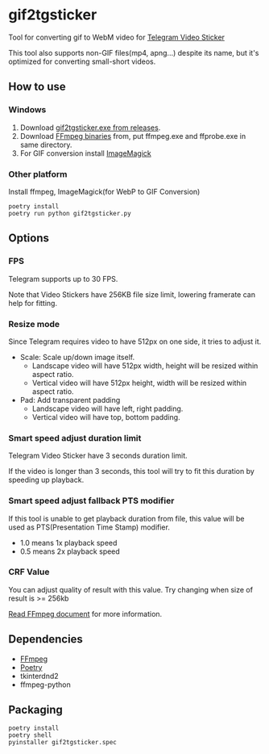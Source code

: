 gif2tgsticker
====================

Tool for converting gif to WebM video for [Telegram Video Sticker](https://core.telegram.org/stickers#video-sticker-requirements)

This tool also supports non-GIF files(mp4, apng...) despite its name, but it's optimized for converting small-short videos.

How to use
--------------------

### Windows

1. Download [gif2tgsticker.exe from releases](../../releases).
2. Download [FFmpeg binaries](https://ffmpeg.org/download.html#build-windows) from, put ffmpeg.exe and ffprobe.exe in same directory.
3. For GIF conversion install [ImageMagick](https://imagemagick.org/script/download.php#windows)




### Other platform

Install ffmpeg, ImageMagick(for WebP to GIF Conversion)

```
poetry install
poetry run python gif2tgsticker.py
```

Options
--------------------

### FPS

Telegram supports up to 30 FPS.

Note that Video Stickers have 256KB file size limit, lowering framerate can help for fitting.

### Resize mode

Since Telegram requires video to have 512px on one side, it tries to adjust it.

  * Scale: Scale up/down image itself.
    * Landscape video will have 512px width, height will be resized within aspect ratio.
    * Vertical video will have 512px height, width will be resized within aspect ratio.
  * Pad: Add transparent padding
    * Landscape video will have left, right padding.
    * Vertical video will have top, bottom padding.


### Smart speed adjust duration limit

Telegram Video Sticker have 3 seconds duration limit.

If the video is longer than 3 seconds, this tool will try to fit this duration by speeding up playback.


### Smart speed adjust fallback PTS modifier

If this tool is unable to get playback duration from file, this value will be used as PTS(Presentation Time Stamp) modifier.

* 1.0 means 1x playback speed
* 0.5 means 2x playback speed

### CRF Value

You can adjust quality of result with this value. Try changing when size of result is >= 256kb

[Read FFmpeg document](https://trac.ffmpeg.org/wiki/Encode/H.264) for more information.


Dependencies
--------------------

* [FFmpeg](https://www.ffmpeg.org/)
* [Poetry](https://python-poetry.org/)
* tkinterdnd2
* ffmpeg-python


Packaging
------------------

```
poetry install
poetry shell
pyinstaller gif2tgsticker.spec
```
